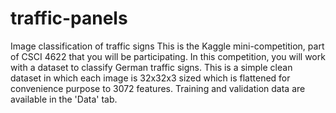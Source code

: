 # traffic-panels
Image classification of traffic signs
This is the Kaggle mini-competition, part of CSCI 4622 that you will be participating. 
In this competition, you will work with a dataset to classify German traffic signs. 
This is a simple clean dataset in which each image is 32x32x3 sized which is flattened for convenience purpose to 3072 features. Training and validation data are available in the 'Data' tab. 
